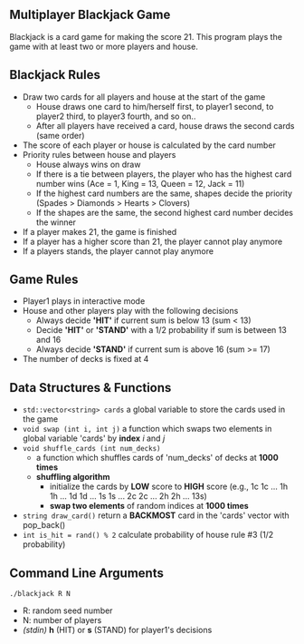 ## Multiplayer Blackjack Game

Blackjack is a card game for making the score 21.
This program plays the game with at least two or more players and house.

## Blackjack Rules

* Draw two cards for all players and house at the start of the game
	* House draws one card to him/herself first, to player1 second, to player2 third, to player3 fourth, and so on..
	* After all players have received a card, house draws the second cards (same order)
* The score of each player or house is calculated by the card number
* Priority rules between house and players
	* House always wins on draw
	* If there is a tie between players, the player who has the highest card number wins (Ace = 1, King = 13, Queen = 12, Jack = 11)
	* If the highest card numbers are the same, shapes decide the priority (Spades > Diamonds > Hearts > Clovers)
	* If the shapes are the same, the second highest card number decides the winner
* If a player makes 21, the game is finished
* If a player has a higher score than 21, the player cannot play anymore
* If a players stands, the player cannot play anymore

## Game Rules

* Player1 plays in interactive mode
* House and other players play with the following decisions
	* Always decide **'HIT'** if current sum is below 13 (sum < 13)
	* Decide **'HIT'** or **'STAND'** with a 1/2 probability if sum is between 13 and 16
	* Always decide **'STAND'** if current sum is above 16 (sum >= 17)
* The number of decks is fixed at 4

## Data Structures & Functions

* `std::vector<string> cards` a global variable to store the cards used in the game
* `void swap (int i, int j)` a function which swaps two elements in global variable 'cards' by **index** *i* and *j*
* `void shuffle_cards (int num_decks)`
	* a function which shuffles cards of 'num_decks' of decks at **1000 times**
	* **shuffling algorithm**
		* initialize the cards by **LOW** score to **HIGH** score (e.g., 1c 1c ... 1h 1h ... 1d 1d ... 1s 1s ... 2c 2c ... 2h 2h ... 13s)
		* **swap two elements** of random indices at **1000 times**
* `string draw_card()` return a **BACKMOST** card in the 'cards' vector with pop_back()
* `int is_hit = rand() % 2` calculate probability of house rule #3 (1/2 probability)

## Command Line Arguments

```
./blackjack R N
```
* R: random seed number
* N: number of players
* *(stdin)* **h** (HIT) or **s** (STAND) for player1's decisions
